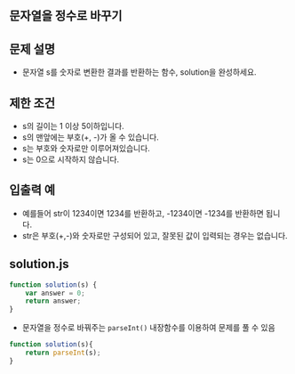 ## 문자열을 정수로 바꾸기

## 문제 설명
- 문자열 s를 숫자로 변환한 결과를 반환하는 함수, solution을 완성하세요.

## 제한 조건
- s의 길이는 1 이상 5이하입니다.
- s의 맨앞에는 부호(+, -)가 올 수 있습니다.
- s는 부호와 숫자로만 이루어져있습니다.
- s는 0으로 시작하지 않습니다.

## 입출력 예
- 예를들어 str이 1234이면 1234를 반환하고, -1234이면 -1234를 반환하면 됩니다.
- str은 부호(+,-)와 숫자로만 구성되어 있고, 잘못된 값이 입력되는 경우는 없습니다.



## solution.js
```javascript
function solution(s) {
    var answer = 0;
    return answer;
}
```
- 문자열을 정수로 바꿔주는 `parseInt()` 내장함수를 이용하여 문제를 풀 수 있음

```javascript
function solution(s){
    return parseInt(s);
}
```